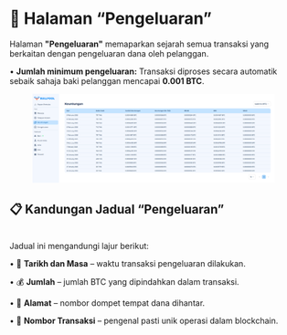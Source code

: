 # 💸 Halaman “Pengeluaran”

Halaman **"Pengeluaran"** memaparkan sejarah semua transaksi yang berkaitan dengan pengeluaran dana oleh pelanggan.

• **Jumlah minimum pengeluaran:** Transaksi diproses secara automatik sebaik sahaja baki pelanggan mencapai **0.001 BTC**.

<figure><img src="../../.gitbook/assets/image (2).png" alt=""><figcaption></figcaption></figure>

## 📋 Kandungan Jadual “Pengeluaran”

\
Jadual ini mengandungi lajur berikut:

• 📅 **Tarikh dan Masa** – waktu transaksi pengeluaran dilakukan.

• 💰 **Jumlah** – jumlah BTC yang dipindahkan dalam transaksi.

• 🏦 **Alamat** – nombor dompet tempat dana dihantar.

• 🔗 **Nombor Transaksi** – pengenal pasti unik operasi dalam blockchain.
